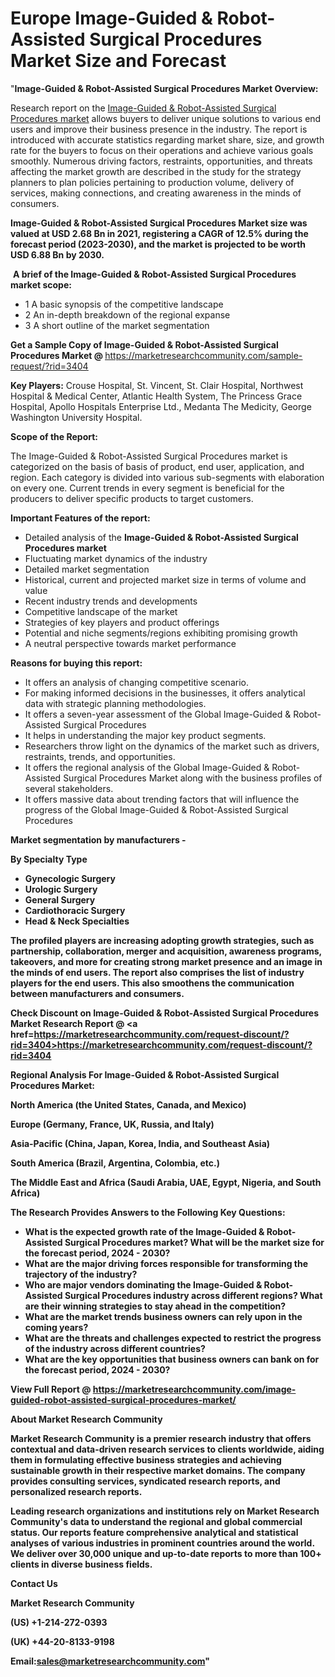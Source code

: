 # Europe Image-Guided & Robot-Assisted Surgical Procedures Market Size and Forecast
"<strong>Image-Guided & Robot-Assisted Surgical Procedures Market Overview:</strong>

Research report on the <a href=https://marketresearchcommunity.com/image-guided-robot-assisted-surgical-procedures-market/>Image-Guided & Robot-Assisted Surgical Procedures market</a> allows buyers to deliver unique solutions to various end users and improve their business presence in the industry. The report is introduced with accurate statistics regarding market share, size, and growth rate for the buyers to focus on their operations and achieve various goals smoothly. Numerous driving factors, restraints, opportunities, and threats affecting the market growth are described in the study for the strategy planners to plan policies pertaining to production volume, delivery of services, making connections, and creating awareness in the minds of consumers.

<strong>Image-Guided & Robot-Assisted Surgical Procedures Market size was valued at USD 2.68 Bn in 2021, registering a CAGR of 12.5% during the forecast period (2023-2030), and the market is projected to be worth USD 6.88 Bn by 2030.</strong>

 <Strong>A brief of the Image-Guided & Robot-Assisted Surgical Procedures market scope:</Strong>
<ul>
 <li>1  A basic synopsis of the competitive landscape</li>
 <li>2  An in-depth breakdown of the regional expanse</li>
 <li>3  A short outline of the market segmentation</li>
</ul>
<strong>Get a Sample Copy of Image-Guided & Robot-Assisted Surgical Procedures Market @ </b></strong><a href=https://marketresearchcommunity.com/sample-request/?rid=3404><u>https://marketresearchcommunity.com/sample-request/?rid=3404</u></a>

<strong>Key Players:</strong> 
Crouse Hospital, St. Vincent, St. Clair Hospital, Northwest Hospital &amp; Medical Center, Atlantic Health System, The Princess Grace Hospital, Apollo Hospitals Enterprise Ltd., Medanta The Medicity, George Washington University Hospital.

<strong>Scope of the Report:</strong>

The Image-Guided & Robot-Assisted Surgical Procedures market is categorized on the basis of basis of product, end user, application, and region. Each category is divided into various sub-segments with elaboration on every one. Current trends in every segment is beneficial for the producers to deliver specific products to target customers.

<strong><b>Important Features of the report:</b></strong>
<ul>
  <li>Detailed analysis of the <strong><b>Image-Guided & Robot-Assisted Surgical Procedures </b></strong><strong><b>market</b></strong></li>
  <li>Fluctuating market dynamics of the industry</li>
  <li>Detailed market segmentation</li>
  <li>Historical, current and projected market size in terms of volume and value</li>
  <li>Recent industry trends and developments</li>
  <li>Competitive landscape of the market</li>
  <li>Strategies of key players and product offerings</li>
  <li>Potential and niche segments/regions exhibiting promising growth</li>
  <li>A neutral perspective towards market performance</li>
</ul>
<strong><b>Reasons for buying this report:</b></strong>
<ul>
  <li>It offers an analysis of changing competitive scenario.</li>
  <li>For making informed decisions in the businesses, it offers analytical data with strategic planning methodologies.</li>
  <li>It offers a seven-year assessment of the Global Image-Guided & Robot-Assisted Surgical Procedures</li>
  <li>It helps in understanding the major key product segments.</li>
  <li>Researchers throw light on the dynamics of the market such as drivers, restraints, trends, and opportunities.</li>
  <li>It offers the regional analysis of the Global Image-Guided & Robot-Assisted Surgical Procedures Market along with the business profiles of several stakeholders.</li>
  <li>It offers massive data about trending factors that will influence the progress of the Global Image-Guided & Robot-Assisted Surgical Procedures</li>
</ul>

<strong>Market segmentation by manufacturers -</strong>


<strong><strong>By Specialty Type </strong></h4>
<ul>
 	<li>Gynecologic Surgery</li>
 	<li>Urologic Surgery</li>
 	<li>General Surgery</li>
 	<li>Cardiothoracic Surgery</li>
 	<li>Head &amp; Neck Specialties</li>
</ul>

The profiled players are increasing adopting growth strategies, such as partnership, collaboration, merger and acquisition, awareness programs, takeovers, and more for creating strong market presence and an image in the minds of end users. The report also comprises the list of industry players for the end users. This also smoothens the communication between manufacturers and consumers.

<strong><b>Check Discount on Image-Guided & Robot-Assisted Surgical Procedures Market Research Report @ </b></strong><a href=https://marketresearchcommunity.com/request-discount/?rid=3404><u>https://marketresearchcommunity.com/request-discount/?rid=3404</u></a>

<strong>Regional Analysis For Image-Guided & Robot-Assisted Surgical Procedures Market:</strong>

<strong>North America</strong> (the United States, Canada, and Mexico)

<strong>Europe</strong> (Germany, France, UK, Russia, and Italy)

<strong>Asia-Pacific</strong> (China, Japan, Korea, India, and Southeast Asia)

<strong>South America</strong> (Brazil, Argentina, Colombia, etc.)

<strong>The Middle East and Africa</strong> (Saudi Arabia, UAE, Egypt, Nigeria, and South Africa)

<strong>The Research Provides Answers to the Following Key Questions:</strong>
<ul>
 	<li>What is the expected growth rate of the Image-Guided & Robot-Assisted Surgical Procedures market? What will be the market size for the forecast period, 2024 - 2030?</li>
 	<li>What are the major driving forces responsible for transforming the trajectory of the industry?</li>
 	<li>Who are major vendors dominating the Image-Guided & Robot-Assisted Surgical Procedures industry across different regions? What are their winning strategies to stay ahead in the competition?</li>
 	<li>What are the market trends business owners can rely upon in the coming years?</li>
 	<li>What are the threats and challenges expected to restrict the progress of the industry across different countries?</li>
 	<li>What are the key opportunities that business owners can bank on for the forecast period, 2024 - 2030?</li>
</ul>

<strong>View Full Report @</strong> <a href=https://marketresearchcommunity.com/image-guided-robot-assisted-surgical-procedures-market/>https://marketresearchcommunity.com/image-guided-robot-assisted-surgical-procedures-market/</a>

<strong>About Market Research Community</strong>

Market Research Community is a premier research industry that offers contextual and data-driven research services to clients worldwide, aiding them in formulating effective business strategies and achieving sustainable growth in their respective market domains. The company provides consulting services, syndicated research reports, and personalized research reports.

Leading research organizations and institutions rely on Market Research Community's data to understand the regional and global commercial status. Our reports feature comprehensive analytical and statistical analyses of various industries in prominent countries around the world. We deliver over 30,000 unique and up-to-date reports to more than 100+ clients in diverse business fields.

<strong>Contact Us</strong>

<strong>Market Research Community</strong>

(US) +1-214-272-0393

(UK) +44-20-8133-9198

<strong>Email:</strong>sales@marketresearchcommunity.com"
